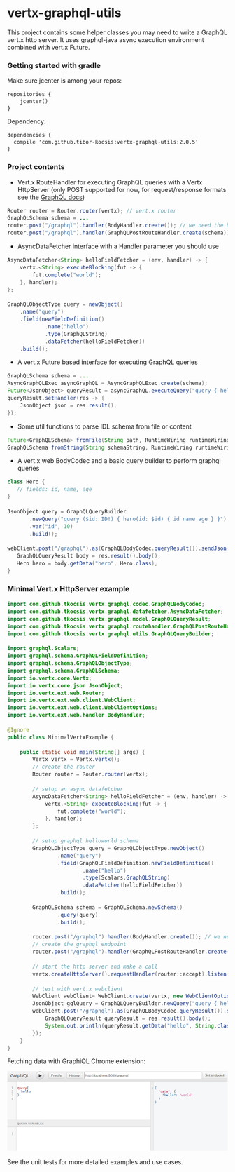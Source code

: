 # vertx-graphql-utils

This project contains some helper classes you may need to write a GraphQL vert.x http server. It uses graphql-java async execution environment combined with vert.x Future.  

### Getting started with gradle

Make sure jcenter is among your repos:

```
repositories {
    jcenter()
}

```

Dependency:

```
dependencies {
  compile 'com.github.tibor-kocsis:vertx-graphql-utils:2.0.5'
}

```

### Project contents

 - Vert.x RouteHandler for executing GraphQL queries with a Vertx HttpServer (only POST supported for now, for request/response formats see the [GraphQL docs](http://graphql.org/learn/serving-over-http/))
 
 
```java
Router router = Router.router(vertx); // vert.x router
GraphQLSchema schema = ...
router.post("/graphql").handler(BodyHandler.create()); // we need the body
router.post("/graphql").handler(GraphQLPostRouteHandler.create(schema));
```

 - AsyncDataFetcher interface with a Handler<AsyncResult> parameter you should use


```java
AsyncDataFetcher<String> helloFieldFetcher = (env, handler) -> {
	vertx.<String> executeBlocking(fut -> {
		fut.complete("world");
	}, handler);
};

GraphQLObjectType query = newObject()
    .name("query")
    .field(newFieldDefinition()
            .name("hello")
            .type(GraphQLString)
            .dataFetcher(helloFieldFetcher))
    .build(); 
```
 
 - A vert.x Future based interface for executing GraphQL queries
 
```java
GraphQLSchema schema = ...
AsyncGraphQLExec asyncGraphQL = AsyncGraphQLExec.create(schema);
Future<JsonObject> queryResult = asyncGraphQL.executeQuery("query { hello }", null, null, null); // query, operationName, context, variables
queryResult.setHandler(res -> {
	JsonObject json = res.result();
}); 
```
 
 - Some util functions to parse IDL schema from file or content
 
 ```java
Future<GraphQLSchema> fromFile(String path, RuntimeWiring runtimeWiring);
GraphQLSchema fromString(String schemaString, RuntimeWiring runtimeWiring);
 ```

 - A vert.x web BodyCodec and a basic query builder to perform graphql queries
 
 ```java
class Hero {
	// fields: id, name, age
} 
 
JsonObject query = GraphQLQueryBuilder
		.newQuery("query ($id: ID!) { hero(id: $id) { id name age } }")
		.var("id", 10)
		.build();

webClient.post("/graphql").as(GraphQLBodyCodec.queryResult()).sendJson(query, res -> {
	GraphQLQueryResult body = res.result().body();
	Hero hero = body.getData("hero", Hero.class);
}
 ```
 
### Minimal Vert.x HttpServer example

```java
import com.github.tkocsis.vertx.graphql.codec.GraphQLBodyCodec;
import com.github.tkocsis.vertx.graphql.datafetcher.AsyncDataFetcher;
import com.github.tkocsis.vertx.graphql.model.GraphQLQueryResult;
import com.github.tkocsis.vertx.graphql.routehandler.GraphQLPostRouteHandler;
import com.github.tkocsis.vertx.graphql.utils.GraphQLQueryBuilder;

import graphql.Scalars;
import graphql.schema.GraphQLFieldDefinition;
import graphql.schema.GraphQLObjectType;
import graphql.schema.GraphQLSchema;
import io.vertx.core.Vertx;
import io.vertx.core.json.JsonObject;
import io.vertx.ext.web.Router;
import io.vertx.ext.web.client.WebClient;
import io.vertx.ext.web.client.WebClientOptions;
import io.vertx.ext.web.handler.BodyHandler;

@Ignore
public class MinimalVertxExample {

	public static void main(String[] args) {
		Vertx vertx = Vertx.vertx();
		// create the router
		Router router = Router.router(vertx);
		
		// setup an async datafetcher
		AsyncDataFetcher<String> helloFieldFetcher = (env, handler) -> {
			vertx.<String> executeBlocking(fut -> {
				fut.complete("world");
			}, handler);
		};
		
		// setup graphql helloworld schema
		GraphQLObjectType query = GraphQLObjectType.newObject()
		        .name("query")
		        .field(GraphQLFieldDefinition.newFieldDefinition()
		                .name("hello")
		                .type(Scalars.GraphQLString)
		                .dataFetcher(helloFieldFetcher))
		        .build(); 
		
		GraphQLSchema schema = GraphQLSchema.newSchema()
				.query(query)
				.build();
		
		router.post("/graphql").handler(BodyHandler.create()); // we need the body
		// create the graphql endpoint
		router.post("/graphql").handler(GraphQLPostRouteHandler.create(schema));
		
		// start the http server and make a call
		vertx.createHttpServer().requestHandler(router::accept).listen(8080);
		
		// test with vert.x webclient
		WebClient webClient= WebClient.create(vertx, new WebClientOptions().setDefaultPort(8080));
		JsonObject gqlQuery = GraphQLQueryBuilder.newQuery("query { hello }").build();
		webClient.post("/graphql").as(GraphQLBodyCodec.queryResult()).sendJson(gqlQuery, res -> {
			GraphQLQueryResult queryResult = res.result().body();
			System.out.println(queryResult.getData("hello", String.class)); // prints world
		});
	}
}
```

Fetching data with GraphiQL Chrome extension: 

![GrapiQL Chrome extension](https://raw.githubusercontent.com/tibor-kocsis/vertx-graphql-utils/master/doc/graphiql.png "GraphiQL Chrome extension")

See the unit tests for more detailed examples and use cases.

